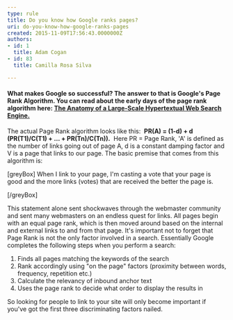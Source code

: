 ```yaml
---
type: rule
title: Do you know how Google ranks pages?
uri: do-you-know-how-google-ranks-pages
created: 2015-11-09T17:56:43.0000000Z
authors:
- id: 1
  title: Adam Cogan
- id: 83
  title: Camilla Rosa Silva

---
```


#### What makes Google so successful? The answer to that is Google's Page Rank Algorithm. You can read about the early days of the page rank algorithm here: [The Anatomy of a Large-Scale Hypertextual Web Search Engine.](http&#58;//infolab.stanford.edu/~backrub/google.html)



The actual Page Rank algorithm looks like this:  **PR(A) = (1-d) + d (PR(T1)/C(T1) + … + PR(Tn)/C(Tn)).**  Here PR = Page Rank, 'A' is defined as the number of links going out of page A, d is a constant damping factor and V is a page that links to our page.
The basic premise that comes from this algorithm is:


[greyBox]
 When I link to your page, I'm casting a vote that your page is good and the more links (votes) that are received the better the page is. 
 
[/greyBox]
 
This statement alone sent shockwaves through the webmaster community and sent many webmasters on an endless quest for links. All pages begin with an equal page rank, which is then moved around based on the internal and external links to and from that page.
It's important not to forget that Page Rank is not the only factor involved in a search. Essentially Google completes the following steps when you perform a search:

1. Finds all pages matching the keywords of the search
2. Rank accordingly using "on the page" factors (proximity between words, frequency, repetition etc.)
3. Calculate the relevancy of inbound anchor text
4. Uses the page rank to decide what order to display the results in

So looking for people to link to your site will only become important if you've got the first three discriminating factors nailed.
